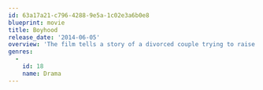 ```yaml
---
id: 63a17a21-c796-4288-9e5a-1c02e3a6b0e8
blueprint: movie
title: Boyhood
release_date: '2014-06-05'
overview: 'The film tells a story of a divorced couple trying to raise their young son. The story follows the boy for twelve years, from first grade at age 6 through 12th grade at age 17-18, and examines his relationship with his parents as he grows.'
genres:
  -
    id: 18
    name: Drama
---
```

